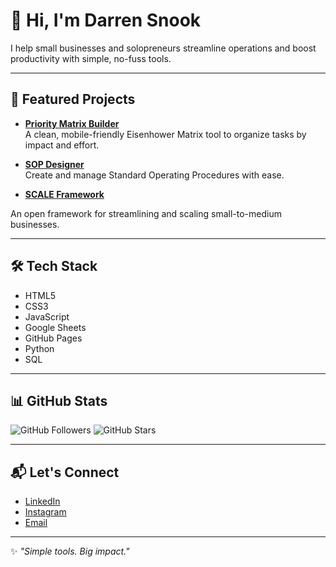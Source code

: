 # 👋 Hi, I'm Darren Snook

I help small businesses and solopreneurs streamline operations and boost productivity with simple, no-fuss tools.

---

## 🚀 Featured Projects

- **[Priority Matrix Builder](https://github.com/DGSConsulting/priority-matrix-builder)**  
  A clean, mobile-friendly Eisenhower Matrix tool to organize tasks by impact and effort.
  
- **[SOP Designer](https://dgsconsulting.github.io/SOP-Designer/)**  
  Create and manage Standard Operating Procedures with ease.
  
-  **[SCALE Framework](https://dgsconsulting.github.io/-SCALE-Framework/)**
  
  An open framework for streamlining and scaling small-to-medium businesses.

---

## 🛠️ Tech Stack

- HTML5
- CSS3
- JavaScript
- Google Sheets
- GitHub Pages
- Python
- SQL

---

## 📊 GitHub Stats

![GitHub Followers](https://img.shields.io/github/followers/DGSConsulting?style=social)
![GitHub Stars](https://img.shields.io/github/stars/DGSConsulting?style=social)

---

## 📬 Let's Connect

- [LinkedIn](https://www.linkedin.com/in/dg-snook)
- [Instagram](https://www.instagram.com/dgsconsult)
- [Email](mailto:DGSConsult@consultant.com)

---

✨ _"Simple tools. Big impact."_
